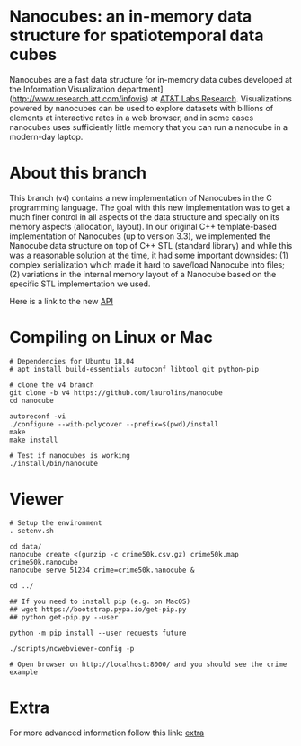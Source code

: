 # Nanocubes: an in-memory data structure for spatiotemporal data cubes

Nanocubes are a fast data structure for in-memory data cubes developed at the Information Visualization department](http://www.research.att.com/infovis) at [AT&T Labs Research](http://www.research.att.com). Visualizations powered by nanocubes can be used to explore datasets with billions of elements at interactive rates in a web browser, and in some cases nanocubes uses sufficiently little memory that you can run a nanocube in a modern-day laptop.

# About this branch

This branch (`v4`) contains a new implementation of Nanocubes in the C programming language. The goal with this new implementation was to get a much finer control in all aspects of the data structure and specially on its memory aspects (allocation, layout). In our original C++ template-based implementation of Nanocubes (up to version 3.3), we implemented the Nanocube data structure on top of C++ STL (standard library) and while this was a reasonable solution at the time, it had some important downsides: (1) complex serialization which made it hard to save/load Nanocube into files; (2) variations in the internal memory layout of a Nanocube based on the specific STL implementation we used.

Here is a link to the new [API](/api/README.md)

# Compiling on Linux or Mac

```shell
# Dependencies for Ubuntu 18.04
# apt install build-essentials autoconf libtool git python-pip

# clone the v4 branch
git clone -b v4 https://github.com/laurolins/nanocube
cd nanocube

autoreconf -vi
./configure --with-polycover --prefix=$(pwd)/install
make
make install

# Test if nanocubes is working
./install/bin/nanocube
```

# Viewer

```shell
# Setup the environment
. setenv.sh

cd data/
nanocube create <(gunzip -c crime50k.csv.gz) crime50k.map crime50k.nanocube
nanocube serve 51234 crime=crime50k.nanocube &

cd ../

## If you need to install pip (e.g. on MacOS)
## wget https://bootstrap.pypa.io/get-pip.py
## python get-pip.py --user

python -m pip install --user requests future

./scripts/ncwebviewer-config -p

# Open browser on http://localhost:8000/ and you should see the crime example
```

# Extra

For more advanced information follow this link: [extra](/EXTRA.md)

